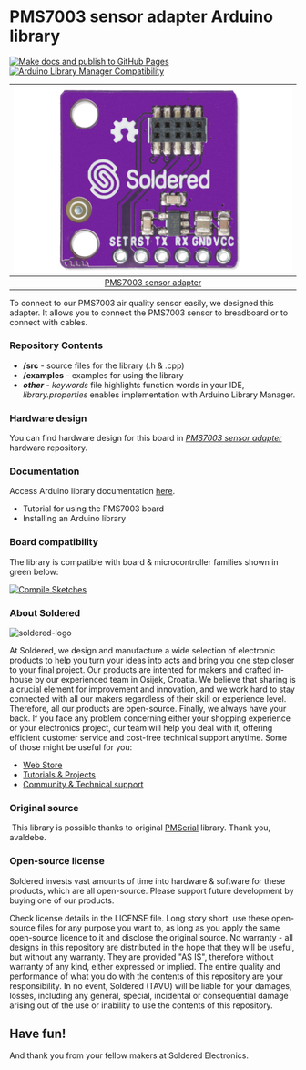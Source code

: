 # PMS7003 sensor adapter Arduino library

[![Make docs and publish to GitHub Pages](https://github.com/SolderedElectronics/Soldered-PMS7003-Particle-Sensor-Arduino-Library/actions/workflows/make_docs.yml/badge.svg?branch=dev)](https://github.com/SolderedElectronics/Soldered-PMS7003-Particle-Sensor-Arduino-Library/actions/workflows/make_docs.yml)
[![Arduino Library Manager Compatibility](https://github.com/SolderedElectronics/Soldered-PMS7003-Particle-Sensor-Arduino-Library/actions/workflows/arduino_lint.yml/badge.svg?branch=dev)](https://github.com/SolderedElectronics/Soldered-PMS7003-Particle-Sensor-Arduino-Library/actions/workflows/arduino_lint.yml)


| ![PMS7003 sensor adapter](https://github.com/SolderedElectronics/PMS7003-sensor-adapter-hardware-design/blob/main/OUTPUTS/V1.1.1/333058.jpg) |
| :------------------------------------------------------------------------------------------------------------------------------------------: |
|                                            [PMS7003 sensor adapter](https://www.solde.red/333058)                                            |

To connect to our PMS7003 air quality sensor easily, we designed this adapter. It allows you to connect the PMS7003 sensor to breadboard or to connect with cables.

### Repository Contents

- **/src** - source files for the library (.h & .cpp)
- **/examples** - examples for using the library
- **_other_** - _keywords_ file highlights function words in your IDE, _library.properties_ enables implementation with Arduino Library Manager.

### Hardware design

You can find hardware design for this board in [_PMS7003 sensor adapter_](https://github.com/SolderedElectronics/PMS7003-sensor-adapter-hardware-design) hardware repository.

### Documentation

Access Arduino library documentation [here](https://SolderedElectronics.github.io/Soldered-PMS7003-Particle-Sensor-Arduino-Library/).

- Tutorial for using the PMS7003 board
- Installing an Arduino library

### Board compatibility

The library is compatible with board & microcontroller families shown in green below:

[![Compile Sketches](http://github-actions.40ants.com/e-radionicacom/Soldered-PMS7003-Particle-Sensor-Arduino-Library/matrix.svg?branch=dev&only=Compile%20Sketches)](https://github.com/SolderedElectronics/Soldered-PMS7003-Particle-Sensor-Arduino-Library/actions/workflows/compile_test.yml)

### About Soldered

<img src="https://raw.githubusercontent.com/e-radionicacom/Soldered-Generic-Arduino-Library/dev/extras/Soldered-logo-color.png" alt="soldered-logo" width="500"/>

At Soldered, we design and manufacture a wide selection of electronic products to help you turn your ideas into acts and bring you one step closer to your final project. Our products are intented for makers and crafted in-house by our experienced team in Osijek, Croatia. We believe that sharing is a crucial element for improvement and innovation, and we work hard to stay connected with all our makers regardless of their skill or experience level. Therefore, all our products are open-source. Finally, we always have your back. If you face any problem concerning either your shopping experience or your electronics project, our team will help you deal with it, offering efficient customer service and cost-free technical support anytime. Some of those might be useful for you:

- [Web Store](https://www.soldered.com/shop)
- [Tutorials & Projects](https://soldered.com/learn)
- [Community & Technical support](https://soldered.com/community)

### Original source

​
This library is possible thanks to original [PMSerial](https://github.com/avaldebe/PMserial) library. Thank you, avaldebe.

### Open-source license

Soldered invests vast amounts of time into hardware & software for these products, which are all open-source. Please support future development by buying one of our products.

Check license details in the LICENSE file. Long story short, use these open-source files for any purpose you want to, as long as you apply the same open-source licence to it and disclose the original source. No warranty - all designs in this repository are distributed in the hope that they will be useful, but without any warranty. They are provided "AS IS", therefore without warranty of any kind, either expressed or implied. The entire quality and performance of what you do with the contents of this repository are your responsibility. In no event, Soldered (TAVU) will be liable for your damages, losses, including any general, special, incidental or consequential damage arising out of the use or inability to use the contents of this repository.

## Have fun!

And thank you from your fellow makers at Soldered Electronics.
